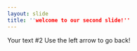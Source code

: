 ```yaml
---
layout: slide
title: ''welcome to our second slide!''
---
```

Your text #2
Use the left arrow to go back!
